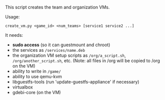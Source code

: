 This script creates the team and organization VMs.

Usage:
  
    create_vm.py <game_id> <num_teams> [service1 service2 ...]


It needs:

 - **sudo access** (so it can guestmount and chroot)
 - the services as `/services/name.deb`
 - the organization VM setup scripts as `/org/a_script.sh`, `/org/another_script.sh`, etc. (Note: all files in /org will be copied to /org on the VM)
 - ability to write in `/game/`
 - ability to use qemu-kvm
 - libguestfs-tools (run 'update-guestfs-appliance' if necessary)
 - virtualbox
 - gdebi-core (on the VM)
